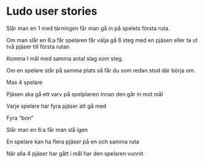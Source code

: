# Ludo user stories

Slår man en 1 med tärningen får man gå in på spelets första ruta.

Om man slår en 6:a får spelaren får välja gå 6 steg med en pjäsen eller ta ut två pjäser till första rutan 

Komma I mål med samma antal slag som steg.

Om en spelare står på samma plats så får du som redan stod där börja om.

Max 4 spelare 

Pjäsen ska gå ett varv på spelplanen innan den går in mot mål

Varje spelare har fyra pjäser att gå med

Fyra “bon”

Slår man en 6:a får man slå igen

En spelare kan ha flera pjäser på en och samma ruta

När alla 4 pjäser har gått i mål har den spelaren vunnit
